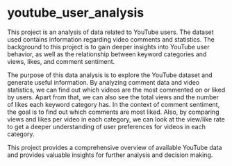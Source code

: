 # youtube_user_analysis
This project is an analysis of data related to YouTube users. The dataset used contains information regarding video comments and statistics. The background to this project is to gain deeper insights into YouTube user behavior, as well as the relationship between keyword categories and views, likes, and comment sentiment.

The purpose of this data analysis is to explore the YouTube dataset and generate useful information. By analyzing comment data and video statistics, we can find out which videos are the most commented on or liked by users. Apart from that, we can also see the total views and the number of likes each keyword category has. In the context of comment sentiment, the goal is to find out which comments are most liked. Also, by comparing views and likes per video in each category, we can look at the view/like rate to get a deeper understanding of user preferences for videos in each category.

This project provides a comprehensive overview of available YouTube data and provides valuable insights for further analysis and decision making.
